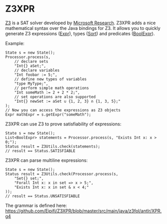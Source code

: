 # Z3XPR
[Z3](https://github.com/Z3Prover/z3) is a SAT solver developed by [Microsoft Research](https://z3.codeplex.com/). 
Z3XPR adds a nice mathematical syntax over the Java bindings for Z3. 
It allows you to quickly generate Z3 expressions ([Expr](https://github.com/Z3Prover/z3/blob/master/src/api/java/Expr.java)), types ([Sort](https://github.com/Z3Prover/z3/blob/master/src/api/java/Sort.java)) and predicates ([BoolExpr](https://github.com/Z3Prover/z3/blob/master/src/api/java/BoolExpr.java)).

Example:

    State s = new State();
    Processor.process(s, 
        // declare sets
        "Int{} aSet;",                  
        // declare variables
        "Int foobar := 5;",            
        // define new types of variables
        "type MyType;",                 
        // perform simple math operations
        "Int someMath := 2 + 2 * 2;",   
        // set operations are also supported
        "Int{} newSet := aSet ∪ {1, 2, 3} ∩ {1, 3, 5};"                 
    );
    // Now you can access the expressions as Z3 objects
    Expr mathExpr = s.getExpr("someMath");

Z3XPR can use Z3 to prove satisfiability of expressions:

    State s = new State();
    List<BoolExpr> statements = Processor.process(s, "Exists Int x: x > 0;");
    Status result = Z3Utils.check(statements);
    // result == Status.SATISFIABLE

Z3XPR can parse multiline expressions:

    State s = new State();
    Status result = Z3Utils.check(Processor.process(s, 
        "Set{} set;",
        "Forall Int x: x in set => x > 5;",
        "Exists Int x: x in set & x < 4;"
    ));
    // result == Status.UNSATISFIABLE
    
The grammar is defined here: https://github.com/Eipifi/Z3XPR/blob/master/src/main/java/z3fol/antlr/XPR.g4